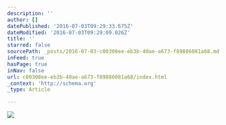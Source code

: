 ```yaml
---
description: ''
author: []
datePublished: '2016-07-03T09:29:33.675Z'
dateModified: '2016-07-03T09:29:09.026Z'
title: ''
starred: false
sourcePath: _posts/2016-07-03-c00308ee-eb3b-40ae-a673-f89886081a68.md
inFeed: true
hasPage: true
inNav: false
url: c00308ee-eb3b-40ae-a673-f89886081a68/index.html
_context: 'http://schema.org'
_type: Article

---
```

![](https://the-grid-user-content.s3-us-west-2.amazonaws.com/a9b349a7-3779-4e5e-89f6-f29347fbab9b.jpg)